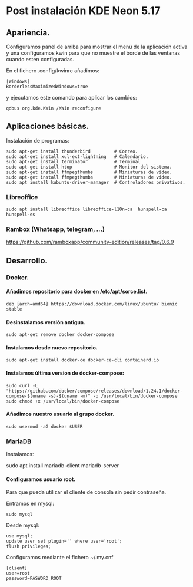 # Post instalación KDE Neon 5.17

## Apariencia.

Configuramos panel de arriba para mostrar el menú de la aplicación activa y una
configuramos kwin para que no muestre el borde de las ventanas cuando esten
configuradas.

En el fichero .config/kwinrc añadimos:

```
[Windows]
BorderlessMaximizedWindows=true
```

y ejecutamos este comando para aplicar los cambios:

```
qdbus org.kde.KWin /KWin reconfigure
```

## Aplicaciones básicas.

Instalación de programas:

```
sudo apt-get install thunderbird         # Correo.
sudo apt-get install xul-ext-lightning   # Calendario.
sudo apt-get install terminator          # Terminal
sudo apt-get install htop                # Monitor del sistema.
sudo apt-get install ffmpegthumbs        # Miniaturas de vídeo.
sudo apt-get install ffmpegthumbs        # Miniaturas de vídeo.
sudo apt install kubuntu-driver-manager  # Controladores privativos.
```

### Libreoffice

```
sudo apt install libreoffice libreoffice-l10n-ca  hunspell-ca hunspell-es
```
### Rambox (Whatsapp, telegram, ...)

https://github.com/ramboxapp/community-edition/releases/tag/0.6.9

## Desarrollo.

### Docker.

#### Añadimos repositorio para docker en /etc/apt/sorce.list.

```
deb [arch=amd64] https://download.docker.com/linux/ubuntu/ bionic stable
```

#### Desinstalamos versión antigua.

```
sudo apt-get remove docker docker-compose
```

#### Instalamos desde nuevo repositorio.

```
sudo apt-get install docker-ce docker-ce-cli containerd.io
```

#### Instalamos última version de docker-compose:

```
sudo curl -L "https://github.com/docker/compose/releases/download/1.24.1/docker-compose-$(uname -s)-$(uname -m)" -o /usr/local/bin/docker-compose
sudo chmod +x /usr/local/bin/docker-compose
```

#### Añadimos nuestro usuario al grupo docker.

```
sudo usermod -aG docker $USER
```

### MariaDB

Instalamos:

sudo apt install mariadb-client mariadb-server

#### Configuramos usuario root.

Para que pueda utilizar el cliente de consola sin pedir contraseña.

Entramos en mysql:

```
sudo mysql

```

Desde mysql:

```
use mysql;
update user set plugin='' where user='root';
flush privileges;
```

Configuramos mediante el fichero ~/.my.cnf

```
[client]
user=root
password=PASWORD_ROOT
```


